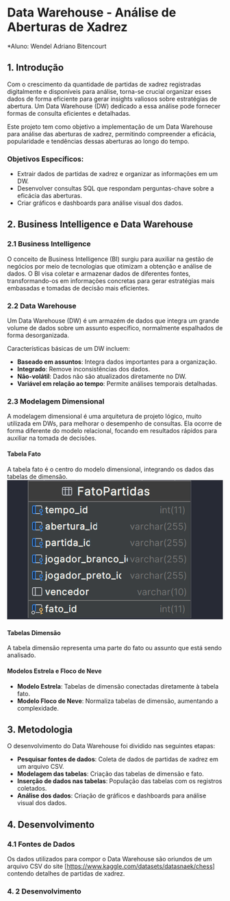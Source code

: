 # Data Warehouse - Análise de Aberturas de Xadrez

*Aluno: Wendel Adriano Bitencourt


## 1. Introdução

Com o crescimento da quantidade de partidas de xadrez registradas digitalmente e disponíveis para análise, torna-se crucial organizar esses dados de forma eficiente para gerar insights valiosos sobre estratégias de abertura. Um Data Warehouse (DW) dedicado a essa análise pode fornecer formas de consulta eficientes e detalhadas.

Este projeto tem como objetivo a implementação de um Data Warehouse para análise das aberturas de xadrez, permitindo compreender a eficácia, popularidade e tendências dessas aberturas ao longo do tempo. 

### Objetivos Específicos:
- Extrair dados de partidas de xadrez e organizar as informações em um DW.
- Desenvolver consultas SQL que respondam perguntas-chave sobre a eficácia das aberturas.
- Criar gráficos e dashboards para análise visual dos dados.

## 2. Business Intelligence e Data Warehouse

### 2.1 Business Intelligence
O conceito de Business Intelligence (BI) surgiu para auxiliar na gestão de negócios por meio de tecnologias que otimizam a obtenção e análise de dados. O BI visa coletar e armazenar dados de diferentes fontes, transformando-os em informações concretas para gerar estratégias mais embasadas e tomadas de decisão mais eficientes.

### 2.2 Data Warehouse
Um Data Warehouse (DW) é um armazém de dados que integra um grande volume de dados sobre um assunto específico, normalmente espalhados de forma desorganizada.

Características básicas de um DW incluem:
- **Baseado em assuntos**: Integra dados importantes para a organização.
- **Integrado**: Remove inconsistências dos dados.
- **Não-volátil**: Dados não são atualizados diretamente no DW.
- **Variável em relação ao tempo**: Permite análises temporais detalhadas.

### 2.3 Modelagem Dimensional
A modelagem dimensional é uma arquitetura de projeto lógico, muito utilizada em DWs, para melhorar o desempenho de consultas. Ela ocorre de forma diferente do modelo relacional, focando em resultados rápidos para auxiliar na tomada de decisões.

#### Tabela Fato
A tabela fato é o centro do modelo dimensional, integrando os dados das tabelas de dimensão.
![Tabela Fato](https://raw.githubusercontent.com/WendelBitencourt/DW-Analize-Aberturas-Xadrez/main/graficos/fato.png)

#### Tabelas Dimensão
A tabela dimensão representa uma parte do fato ou assunto que está sendo analisado.

#### Modelos Estrela e Floco de Neve
- **Modelo Estrela**: Tabelas de dimensão conectadas diretamente à tabela fato.
- **Modelo Floco de Neve**: Normaliza tabelas de dimensão, aumentando a complexidade.

## 3. Metodologia

O desenvolvimento do Data Warehouse foi dividido nas seguintes etapas:
- **Pesquisar fontes de dados**: Coleta de dados de partidas de xadrez em um arquivo CSV.
- **Modelagem das tabelas**: Criação das tabelas de dimensão e fato.
- **Inserção de dados nas tabelas**: População das tabelas com os registros coletados.
- **Análise dos dados**: Criação de gráficos e dashboards para análise visual dos dados.

## 4. Desenvolvimento

### 4.1 Fontes de Dados
Os dados utilizados para compor o Data Warehouse são oriundos de um arquivo CSV do site [https://www.kaggle.com/datasets/datasnaek/chess] contendo detalhes de partidas de xadrez.

### 4. 2 Desenvolvimento





